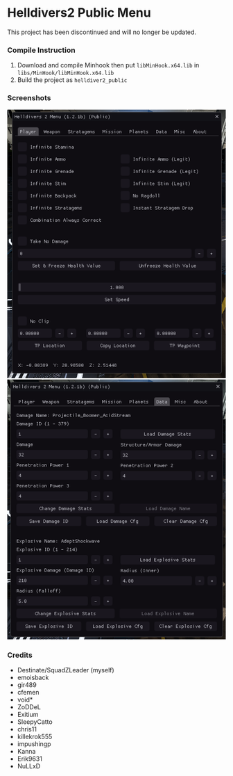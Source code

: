 # Helldivers2 Public Menu
This project has been discontinued and will no longer be updated.

### Compile Instruction
1) Download and compile Minhook then put `libMinHook.x64.lib` in `libs/MinHook/libMinHook.x64.lib`
2) Build the project as `helldiver2_public`

### Screenshots
![Screenshot1](media/screenshot1.png)
![Screenshot2](media/screenshot2.png)

### Credits
- Destinate/SquadZLeader (myself)
- emoisback
- gir489
- cfemen
- void*
- ZoDDeL
- Exitium
- SleepyCatto
- chris11
- killekrok555
- impushingp
- Kanna
- Erik9631
- NuLLxD
